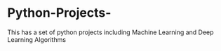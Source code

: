 # Python-Projects-
This has a set of python projects including Machine Learning and Deep Learning Algorithms 
